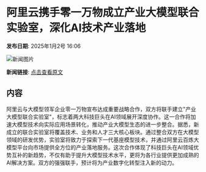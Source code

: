 # 阿里云携手零一万物成立产业大模型联合实验室，深化AI技术产业落地

**发布日期**: 2025年1月2号 16:06

![新闻图片](https://pic.chinaz.com/picmap/201811151614000705_34.jpg)

**新闻链接**: [点击查看原文](https://www.aibase.com/zh/news/14427)

## 内容

阿里云与大模型领军企业零一万物宣布达成重要战略合作，双方将联手建立"产业大模型联合实验室"，标志着两大科技巨头在AI领域展开深度协作。这一合作将加速大模型技术向实际应用场景转化，推动产业大模型生态的进一步整合。据悉，新成立的联合实验室将覆盖技术、业务和人才三大核心板块。通过整合双方在大模型领域的研发优势，实验室将致力于探索下一代基座模型技术，并通过阿里云百炼大模型平台向市场提供全方位的产业落地服务。这次合作体现了科技巨头在AI领域优势互补的新趋势，不仅有助于提升大模型技术水平，更将为各行业提供更加成熟的AI解决方案。双方的强强联手，预计将为产业数字化转型注入新的动力。
